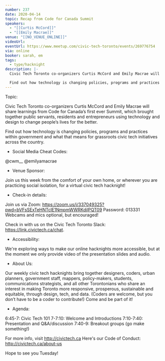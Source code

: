 ```yaml
---
number: 237
date: 2020-04-14
topic: Recap from Code for Canada Summit
speakers:
  - "[[Curtis McCord]]"
  - "[[Emily Macrae]]"
venue: "[[NO_VENUE_ONLINE]]"
videoUrl: 
eventUrl: https://www.meetup.com/civic-tech-toronto/events/269776754
via: online
booker: sarah, em
tags:
  - type/hacknight
description: |-
  Civic Tech Toronto co-organizers Curtis McCord and Emily Macrae will share learnings from Code for Canada’s first ever Summit, which brought together public servants, residents and entrepreneurs using technology and design to change people’s lives for the better.

  Find out how technology is changing policies, programs and practices within government and what that means for grassroots civic tech initiatives across the country.
---
```


Topic:

Civic Tech Toronto co-organizers Curtis McCord and Emily Macrae will share learnings from Code for Canada’s first ever Summit, which brought together public servants, residents and entrepreneurs using technology and design to change people’s lives for the better.

Find out how technology is changing policies, programs and practices within government and what that means for grassroots civic tech initiatives across the country.

+ Social Media Cheat Codes:


@cwm__
@emilyamacrae

+ Venue Sponsor:

Join us this week from the comfort of your own home, or wherever you are practicing social isolation, for a virtual civic tech hacknight!

+ Check-in details:

Join us via Zoom: https://zoom.us/j/337049325?pwd=bVFsSExTeHNTclE1NmpmWWRKdjlPQT09
Password: 013331
Webcams and mics optional, but encouraged!

Check in with us on the Civic Tech Toronto Slack: https://link.civictech.ca/chat.

+ Accessibility:

We're exploring ways to make our online hacknights more accessible, but at the moment we only provide video of the presentation slides and audio.

+ About Us:

Our weekly civic tech hacknights bring together designers, coders, urban planners, government staff, mappers, policy-makers, students, communications strategists, and all other Torontonians who share an interest in making Toronto more responsive, prosperous, sustainable and equitable, through design, tech, and data. (Coders are welcome, but you don’t have to be a coder to contribute!) Come and be part of it!

+ Agenda:

6:45-7: Civic Tech 101
7-7:10: Welcome and Introductions
7:10-7:40: Presentation and Q&A/discussion
7:40-9: Breakout groups (go make something!)

For more info, visit http://civictech.ca
Here's our Code of Conduct: http://civictech.ca/about-us

Hope to see you Tuesday!